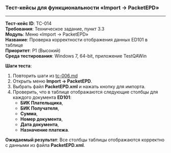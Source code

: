 ### Тест-кейсы для функциональности «Import -> PacketEPD»

---

**Тест-кейс ID**: TC-014  
**Требования**: Техническое задание, пункт 3.3  
**Модуль**: Меню «Import -> PacketEPD»  
**Название**: Проверка корректности отображения данных ED101 в таблице  
**Приоритет**: P1 (Высокий)  
**Среда тестирования**: Windows 7, 64-bit, приложение TestQAWin  

**Шаги теста**:
1. Повторить шаги из [tc-006.md](tc-006.md)
2. Открыть меню **Import -> PacketEPD**.
3. Выбрать файл **PacketEPD.xml** и нажать кнопку для импорта.
4. Проверить, что в таблице отображаются следующие столбцы для каждого документа **ED101**:
   - **БИК Плательщика**,
   - **БИК Получателя**,
   - **Сумма**,
   - **Номер документа**,
   - **Дата документа**,
   - **Назначение платежа**.

**Ожидаемый результат**: Все столбцы таблицы отображаются корректно с данными из файла **PacketEPD.xml**.
